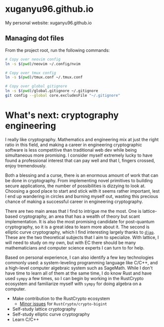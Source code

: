 # xuganyu96.github.io
My personal website: xuganyu96.github.io

## Managing dot files
From the project root, run the following commands:

```bash
# Copy over neovim config
ln -s $(pwd)/neovim ~/.config/nvim

# Copy over tmux config
ln -s $(pwd)/tmux.conf ~/.tmux.conf

# Copy over global gitignore
ln -s $(pwd)/global.gitignore ~/.gitignore
git config --global core.excludesFile "~/.gitignore"
```

# What's next: cryptography engineering
I really like cryptography. Mathematics and engineering mix at just the right ratio in this field, and making a career in engineering cryptographic software is less competitive than traditional web dev while being simultaneous more promising. I consider myself extremely lucky to have found a professional interest that can pay well and that I, fingers crossed, enjoy tremendously.

Both a blessing and a curse, there is an enormous amount of work that can be done in cryptography. From implementing novel primitives to building secure applications, the number of possibilities is dizzying to look at. Choosing a good place to start and stick with it seems rather important, lest I end up wandering in circles and burning myself out, wasting this precious chance of making a successful career in engineering cryptography.

There are two main areas that I find to intrigue me the most. One is lattice-based cryptography, an area that has a wealth of theory but scant implementation. It is also the most promising candidate for post-quantum cryptography, so it is a great idea to learn more about it. The second is elliptic curve cryptography, which I find interesting largely thanks to [`djao`](https://djao.math.uwaterloo.ca/). These are the two theoretical subjects that I aim to specialize. With lattice, I will need to study on my own, but with EC there should be many mathematicians and computer science experts I can turn to for help.

Based on personal experience, I can also identify a few key technologies commonly used: a system-leveling programming language like C/C++, and a high-level computer algebraic system such as SageMath. While I don't have time to learn all of them at the same time, I do know Rust and have used `sympy` a few times, so I can begin by working in the RustCrypto ecosystem and familiarize myself with `sympy` for doing algebra on a computer.

- Make contribution to the RustCrypto ecosystem
    - [Minor issues](https://github.com/RustCrypto/crypto-bigint/issues/268) for `RustCrypto/crypto-bigint`
- Self-study lattice cryptography
- Self-study elliptic curve cryptography
- Learn C/C++